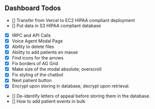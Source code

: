 
## Dashboard Todos
- [] Transfer from Vercel to EC2 HIPAA compliant deployment
- [] Put data in S3 HIPAA compliant database
- [x] tRPC and API Calls
- [x] Voice Agent Modal Page
- [x] Ability to delete files
- [x] Ability to add patients en masse
- [x] Find icons for the arrows
- [x] Fix borders of AG Grid
- [x] Make size of the modal absolute; overscroll
- [x] Fix styling of the chatbot
- [x] Next patient button
- [x] Encrypt upon storing in database, decrypt upon retrieval.
- [] De-identify letters of appeal before storing them in the database.
- [] How to add patient events in bulk